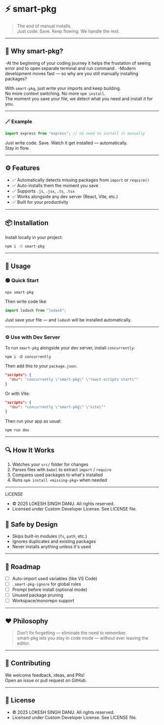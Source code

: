 # ⚡ smart-pkg

> The end of manual installs.  
> Just code. Save. Keep flowing. We handle the rest.

---

## 🧠 Why smart-pkg?

-At the beginning of your coding journey it helps the frustation of seeing error and to open separate terminal and run command .
-Modern development moves fast — so why are you still manually installing packages?

With `smart-pkg`, just write your imports and keep building.  
No more context switching. No more `npm install`.  
The moment you save your file, we detect what you need and install it for you.

---

### 🪄 Example

```js
import express from "express"; // no need to install it manually
```

Just write code. Save. Watch it get installed — automatically.  
Stay in flow.

---

## ⚙️ Features

- ✅ Automatically detects missing packages from `import` or `require()`
- ✅ Auto-installs them the moment you save
- ✅ Supports `.js`, `.jsx`, `.ts`, `.tsx`
- ✅ Works alongside any dev server (React, Vite, etc.)
- ✅ Built for your productivity

---

## 📦 Installation

Install locally in your project:

```bash
npm i -D smart-pkg
```

---

## 🚀 Usage

### 🟢 Quick Start

```
npx smart-pkg
```

Then write code like:

```js
import lodash from "lodash";
```

Just save your file — and `lodash` will be installed automatically.

---

### ⚙️ Use with Dev Server

To run `smart-pkg` alongside your dev server, install `concurrently`:

```
npm i -D concurrently
```

Then add this to your `package.json`:

```json
"scripts": {
  "dev": "concurrently \"smart-pkg\" \"react-scripts start\""
}
```

Or with Vite:

```json
"scripts": {
  "dev": "concurrently \"smart-pkg\" \"vite\""
}
```

Then run your app as usual:

```
npm run dev
```

---

## 🔍 How It Works

1. Watches your `src/` folder for changes
2. Parses files with `babel` to extract `import` / `require`
3. Compares used packages to what's installed
4. Runs `npm install <missing-pkg>` when needed

---

LICENSE

- © 2025 LOKESH SINGH DANU. All rights reserved.
- Licensed under Custom Developer License. See LICENSE file.

## 🔐 Safe by Design

- Skips built-in modules (`fs`, `path`, etc.)
- Ignores duplicates and existing packages
- Never installs anything unless it's used

---

## 🔮 Roadmap

- [ ] Auto-import used variables (like VS Code)
- [ ] `.smart-pkg-ignore` for global rules
- [ ] Prompt before install (optional mode)
- [ ] Unused package pruning
- [ ] Workspace/monorepo support

---

## ❤️ Philosophy

> Don’t fix forgetting — eliminate the need to remember.  
> smart-pkg lets you stay in code mode — without ever leaving the editor.

---

## 🤝 Contributing

We welcome feedback, ideas, and PRs!  
Open an issue or pull request on GitHub.

---

## 📄 License

- © 2025 LOKESH SINGH DANU. All rights reserved.
- Licensed under Custom Developer License. See LICENSE file.

